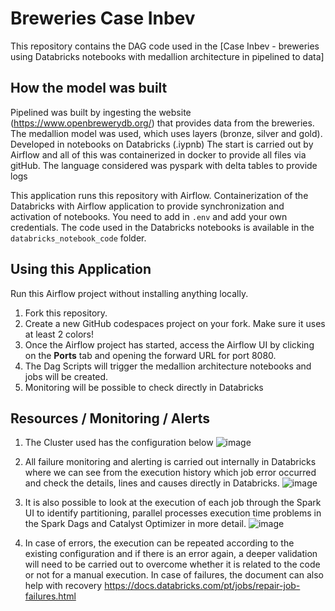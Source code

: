  Breweries Case Inbev 
==================================

This repository contains the DAG code used in the [Case Inbev - breweries using Databricks notebooks with medallion architecture in pipelined to data]

## How the model was built

Pipelined was built by ingesting the website (<https://www.openbrewerydb.org/>) that provides data from the breweries.
The medallion model was used, which uses layers (bronze, silver and gold). Developed in notebooks on Databricks (.iypnb) 
The start is carried out by Airflow and all of this was containerized in docker to provide all files via gitHub.
The language considered was pyspark with delta tables to provide logs

This application runs this repository with Airflow.
Containerization of the Databricks with Airflow application to provide synchronization and activation of notebooks.
You need to add in `.env` and add your own credentials. 
The code used in the Databricks notebooks is available in the `databricks_notebook_code` folder.

## Using this Application

Run this Airflow project without installing anything locally.

1. Fork this repository.
2. Create a new GitHub codespaces project on your fork. Make sure it uses at least 2 colors!
3. Once the Airflow project has started, access the Airflow UI by clicking on the **Ports** tab and opening the forward URL for port 8080.
4. The Dag Scripts will trigger the medallion architecture notebooks and jobs will be created.
5. Monitoring will be possible to check directly in Databricks

## Resources / Monitoring / Alerts 

1. The Cluster used has the configuration below
   ![image](https://github.com/user-attachments/assets/d97a7151-9a96-4184-a78d-9b5b08ca0b3e)

2. All failure monitoring and alerting is carried out internally in Databricks where we can see from the execution history which job error occurred and check the details, lines and causes directly in Databricks.
   ![image](https://github.com/user-attachments/assets/1fad3775-0514-451c-82c7-d25421b059cd)

3. It is also possible to look at the execution of each job through the Spark UI to identify partitioning, parallel processes execution time problems in the Spark Dags and Catalyst Optimizer in more detail.
 ![image](https://github.com/user-attachments/assets/1082b9e9-ceb6-4116-824b-7a5460a545a1)



2. In case of errors, the execution can be repeated according to the existing configuration and if there is an error again, a deeper validation will need to be carried out to overcome whether it is related to the code or not for a manual execution.
In case of failures, the document can also help with recovery https://docs.databricks.com/pt/jobs/repair-job-failures.html

